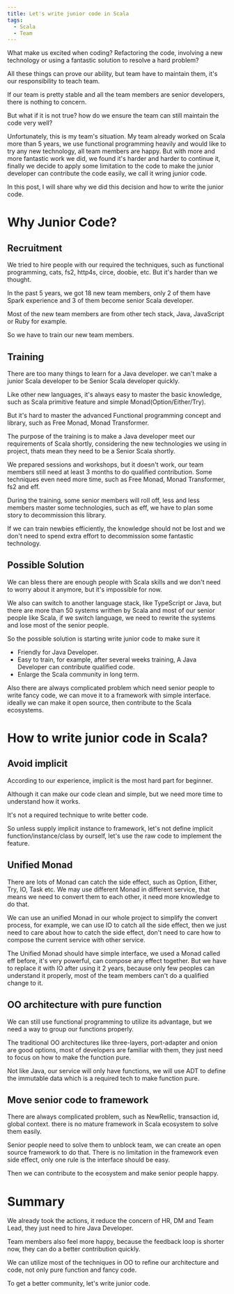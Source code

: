 ```yaml
---
title: Let's write junior code in Scala
tags:
  - Scala
  - Team
---
```


What make us excited when coding? Refactoring the code, involving a new technology or using a fantastic solution to resolve a hard problem?

All these things can prove our ability, but team have to maintain them, it's our responsibility to teach team.

If our team is pretty stable and all the team members are senior developers, there is nothing to concern. 

But what if it is not true? how do we ensure the team can still maintain the code very well? 

Unfortunately, this is my team's situation. My team already worked on Scala more than 5 years, we use functional programming heavily and would like to try any new technology, all team members are happy. But with more and more fantastic work we did, we found it's harder and harder to continue it, finally we decide to apply some limitation to the code to make the junior developer can contribute the code easily, we call it wring junior code.

In this post, I will share why we did this decision and how to write the junior code.

# Why Junior Code?

## Recruitment

We tried to hire people with our required the techniques, such as functional programming, cats, fs2, http4s, circe, doobie, etc. But it's harder than we thought.

In the past 5 years, we got 18 new team members, only 2 of them have Spark experience and 3 of them become senior Scala developer.

Most of the new team members are from other tech stack, Java, JavaScript or Ruby for example.

So we have to train our new team members.

## Training

There are too many things to learn for a Java developer. we can't make a junior Scala developer to be Senior Scala developer quickly.  

Like other new languages, it's always easy to master the basic knowledge, such as Scala primitive feature and simple Monad(Option/Either/Try).

But it's hard to master the advanced Functional programming concept and library, such as Free Monad, Monad Transformer.

The purpose of the training is to make a Java developer meet our requirements of Scala shortly, considering the new technologies we using in project, thats mean they need to be a Senior Scala shortly.

We prepared sessions and workshops, but it doesn't work, our team members still need at least 3 months to do qualified contribution.
Some techniques even need more time, such as Free Monad, Monad Transformer, fs2 and eff.

During the training, some senior members will roll off, less and less members master some technologies, such as eff, we have to plan some story to decommission this library.

If we can train newbies efficiently, the knowledge should not be lost and we don't need to spend extra effort to decommission some fantastic technology.

## Possible Solution

We can bless there are enough people with Scala skills and we don't need to worry about it anymore, but it's impossible for now.

We also can switch to another language stack, like TypeScript or Java, but there are more than 50 systems writhen by Scala and most of our senior people like Scala, if we switch language, we need to rewrite the systems and lose most of the senior people.

So the possible solution is starting write junior code to make sure it

* Friendly for Java Developer.
* Easy to train, for example, after several weeks training, A Java Developer can contribute qualified code.
* Enlarge the Scala community in long term.

Also there are always complicated problem which need senior people to write fancy code, we can move it to a framework with simple interface. ideally we can make it open source, then contribute to the Scala ecosystems.

# How to write junior code in Scala?

## Avoid implicit

According to our experience, implicit is the most hard part for beginner.

Although it can make our code clean and simple, but we need more time to understand how it works.

It's not a required technique to write better code. 

So unless supply implicit instance to framework, let's not define implicit function/instance/class by ourself, let's use the raw code to implement the feature.

## Unified Monad

There are lots of Monad can catch the side effect, such as Option, Either, Try, IO, Task etc. We may use different Monad in different service, that means we need to convert them to each other, it need more knowledge to do that.

We can use an unified Monad in our whole project to simplify the convert process, for example, we can use IO to catch all the side effect, then we just need to care about how to catch the side effect, don't need to care how to compose the current service with other service.

The Unified Monad should have simple interface, we used a Monad called eff before, it's very powerful, can compose any effect together.
But we have to replace it with IO after using it 2 years, because only few peoples can understand it properly, most of the team members can't do a qualified change to it.

## OO architecture with pure function

We can still use functional programming to utilize its advantage, but we need a way to group our functions properly.

The traditional OO architectures like three-layers, port-adapter and onion are good options, most of developers are familiar with them, they just need to focus on how to make the function pure.

Not like Java, our service will only have functions, we will use ADT to define the immutable data which is a required tech to make function pure.

## Move senior code to framework

There are always complicated problem, such as NewRellic, transaction id, global context. there is no mature framework in Scala ecosystem to solve them easily.

Senior people need to solve them to unblock team, we can create an open source framework to do that. There is no limitation in the framework even side effect, only one rule is the interface should be easy.

Then we can contribute to the ecosystem and make senior people happy.

# Summary

We already took the actions, it reduce the concern of HR, DM and Team Lead, they just need to hire Java Developer.

Team members also feel more happy, because the feedback loop is shorter now, they can do a better contribution quickly.

We can utilize most of the techniques in OO to refine our architecture and code, not only pure function and fancy code.

To get a better community, let's write junior code.
